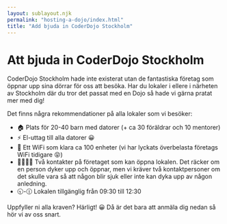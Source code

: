 ```yaml
---
layout: sublayout.njk 
permalink: "hosting-a-dojo/index.html"
title: "Add bjuda in CoderDojo Stockholm"
---
```


# Att bjuda in CoderDojo Stockholm

CoderDojo Stockholm hade inte existerat utan de fantastiska företag som öppnar upp sina dörrar för oss att besöka. Har du lokaler i ellere i närheten av Stockholm där du tror det passat med en Dojo så hade vi gärna pratat mer med dig!

Det finns några rekommendationer på alla lokaler som vi besöker:

- 🏠 Plats för 20-40 barn med datorer (+ ca 30 föräldrar och 10 mentorer)
- ⚡ El-uttag till alla datorer 😀
- 📡 Ett WiFi som klara ca 100 enheter (vi har lyckats överbelasta företags WiFi tidigare 😝)
- 👩‍💻👨‍💻 Två kontakter på företaget som kan öppna lokalen. Det räcker om en person dyker upp och öppnar, men vi kräver två kontaktpersoner om det skulle vara så att någon blir sjuk eller inte kan dyka upp av någon anledning.
- 🕤-🕧 Lokalen tillgänglig från 09:30 till 12:30

Uppfyller ni alla kraven? Härligt! 😀 Då är det bara att anmäla dig nedan så hör vi av oss snart.

<div class="ml-embedded" data-form="J76f0v"></div>